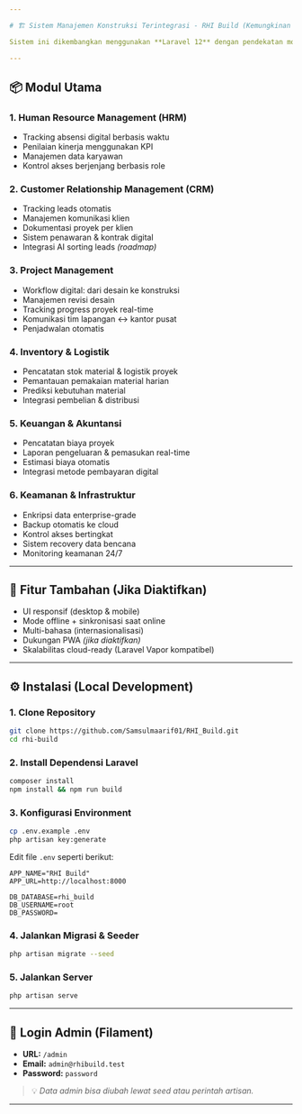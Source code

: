 ```yaml
---

# 🏗️ Sistem Manajemen Konstruksi Terintegrasi - RHI Build (Kemungkinan di buat)

Sistem ini dikembangkan menggunakan **Laravel 12** dengan pendekatan modular dan memanfaatkan **Filament Admin Panel**. Dirancang khusus untuk digitalisasi proses di perusahaan **RHI Build**, mulai dari HRM, CRM, Manajemen Proyek, Logistik, Keuangan, hingga Keamanan Data.

---
```


## 📦 Modul Utama

### 1. Human Resource Management (HRM)
- Tracking absensi digital berbasis waktu  
- Penilaian kinerja menggunakan KPI  
- Manajemen data karyawan  
- Kontrol akses berjenjang berbasis role  

### 2. Customer Relationship Management (CRM)
- Tracking leads otomatis  
- Manajemen komunikasi klien  
- Dokumentasi proyek per klien  
- Sistem penawaran & kontrak digital  
- Integrasi AI sorting leads *(roadmap)*  

### 3. Project Management
- Workflow digital: dari desain ke konstruksi  
- Manajemen revisi desain  
- Tracking progress proyek real-time  
- Komunikasi tim lapangan ↔ kantor pusat  
- Penjadwalan otomatis  

### 4. Inventory & Logistik
- Pencatatan stok material & logistik proyek  
- Pemantauan pemakaian material harian  
- Prediksi kebutuhan material  
- Integrasi pembelian & distribusi  

### 5. Keuangan & Akuntansi
- Pencatatan biaya proyek  
- Laporan pengeluaran & pemasukan real-time  
- Estimasi biaya otomatis  
- Integrasi metode pembayaran digital  

### 6. Keamanan & Infrastruktur
- Enkripsi data enterprise-grade  
- Backup otomatis ke cloud  
- Kontrol akses bertingkat  
- Sistem recovery data bencana  
- Monitoring keamanan 24/7  

---

## 🚀 Fitur Tambahan (Jika Diaktifkan)
- UI responsif (desktop & mobile)  
- Mode offline + sinkronisasi saat online  
- Multi-bahasa (internasionalisasi)  
- Dukungan PWA *(jika diaktifkan)*  
- Skalabilitas cloud-ready (Laravel Vapor kompatibel)  

---

## ⚙️ Instalasi (Local Development)

### 1. Clone Repository
```bash
git clone https://github.com/Samsulmaarif01/RHI_Build.git
cd rhi-build
```

### 2. Install Dependensi Laravel
```bash
composer install
npm install && npm run build
```

### 3. Konfigurasi Environment
```bash
cp .env.example .env
php artisan key:generate
```

Edit file `.env` seperti berikut:
```
APP_NAME="RHI Build"
APP_URL=http://localhost:8000

DB_DATABASE=rhi_build
DB_USERNAME=root
DB_PASSWORD=
```

### 4. Jalankan Migrasi & Seeder
```bash
php artisan migrate --seed
```

### 5. Jalankan Server
```bash
php artisan serve
```

---

## 🔐 Login Admin (Filament)
- **URL:** `/admin`  
- **Email:** `admin@rhibuild.test`  
- **Password:** `password`  

> 💡 *Data admin bisa diubah lewat seed atau perintah artisan.*

---
